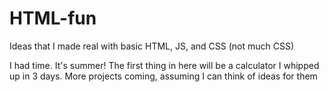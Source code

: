 # HTML-fun
Ideas that I made real with basic HTML, JS, and CSS (not much CSS)

I had time. It's summer! The first thing in here will be a calculator I whipped up in 3 days. More projects coming, assuming I can think of ideas for them
